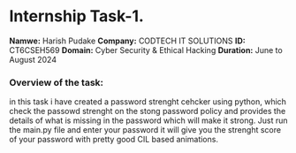 # Internship Task-1.
**Namwe:** Harish Pudake
**Company:** CODTECH IT SOLUTIONS
**ID:** CT6CSEH569
**Domain:** Cyber Security & Ethical Hacking
**Duration:** June to August 2024

### Overview of the task:
in this task i have created a password strenght cehcker using python,
which check the passowd strenght on the stong password policy and provides
the details of what is missing in the password which will make it strong.
Just run the main.py file and enter your password it will give you the strenght
score of your password with pretty good CIL based animations.
